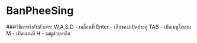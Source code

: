 # BanPheeSing



###วิธีการบังคับตัวะคร:
  W,A,S,D - เคลื่อนที่
  Enter - เก็บของ/เปิดประตู
  TAB - เปิดเมนูไอเทม
  M - เปิดแผนที่
  H - เมนูช่วยเหลือ
